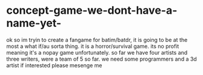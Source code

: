 # concept-game-we-dont-have-a-name-yet-
ok so  im tryin to create a fangame for batim/batdr, it is going to be at the most a what if/au sorta thing. it is a horror/survival game. its no profit meaning it's a nopay game unfortunately. so far we have four artists and three writers, were a team of 5 so far. we need some programmers and a 3d artist if interested please mesenge me
